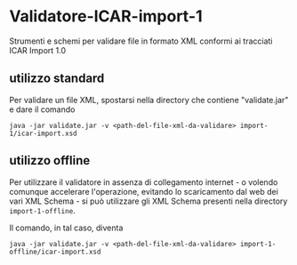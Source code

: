 # Validatore-ICAR-import-1
Strumenti e schemi per validare file in formato XML conformi ai tracciati ICAR Import 1.0

## utilizzo standard

Per validare un file XML, spostarsi nella directory che contiene "validate.jar" e dare il comando

```
java -jar validate.jar -v <path-del-file-xml-da-validare> import-1/icar-import.xsd
```

## utilizzo offline

Per utilizzare il validatore in assenza di collegamento internet - o volendo comunque accelerare l'operazione, evitando lo scaricamento dal web dei vari XML Schema - si può utilizzare gli XML Schema presenti nella directory `import-1-offline`.

Il comando, in tal caso, diventa


```
java -jar validate.jar -v <path-del-file-xml-da-validare> import-1-offline/icar-import.xsd 
```


